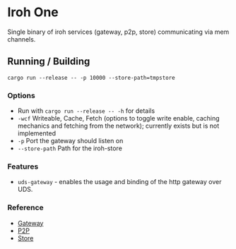 # Iroh One

Single binary of iroh services (gateway, p2p, store) communicating via mem channels.

## Running / Building

`cargo run --release -- -p 10000 --store-path=tmpstore`

### Options

- Run with `cargo run --release -- -h` for details
- `-wcf` Writeable, Cache, Fetch (options to toggle write enable, caching mechanics and fetching from the network); currently exists but is not implemented
- `-p` Port the gateway should listen on
- `--store-path` Path for the iroh-store

### Features

- `uds-gateway` - enables the usage and binding of the http gateway over UDS.

### Reference

- [Gateway](../iroh-gateway/README.md)
- [P2P](../iroh-p2p/README.md)
- [Store](../iroh-store/README.md)